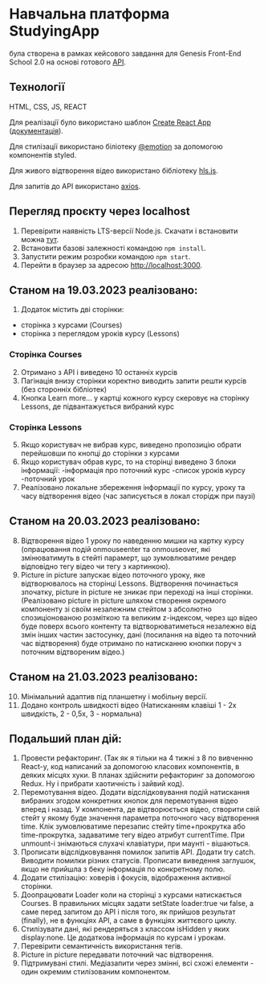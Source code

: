 # Навчальна платформа StudyingApp
була створена в рамках кейсового завдання для Genesis Front-End School 2.0 на основі готового [АРІ](https://www.postman.com/aninix/workspace/genesis-front-end-school/overview).


## Технології

HTML, CSS, JS, REACT

Для реалізації було використано шаблон [Create React App](https://github.com/facebook/create-react-app) ([документація](https://facebook.github.io/create-react-app/docs/getting-started)).

Для стилізації використано біліотеку [@emotion](https://emotion.sh/docs/introduction) за допомогою компонентів styled.

Для живого відтворення відео використано бібліотеку [hls.js](https://www.npmjs.com/package/hls.js/v/canary).

Для запитів до АРІ використано [axios](https://www.npmjs.com/package/axios).

## Перегляд проєкту через localhost

1. Перевірити наявність LTS-версії Node.js. Скачати і встановити можна [тут](https://nodejs.org/en/).
2. Встановити базові залежності командою `npm install`.
3. Запустити режим розробки командою `npm start`.
4. Перейти в браузер за адресою [http://localhost:3000](http://localhost:3000).

## Станом на 19.03.2023 реалізовано:

1. Додаток містить дві сторінки:

- сторінка з курсами (Courses)
- сторінка з переглядом уроків курсу (Lessons)

### Сторінка Courses

2. Отримано з АРІ і виведено 10 останніх курсів
3. Пагінація внизу сторінки коректно виводить запити решти курсів (без сторонніх бібліотек)
4. Кнопка Learn more... у картці кожного курсу скеровує на сторінку Lessons, де підвантажується вибраний курс

### Сторінка Lessons

5. Якщо користувач не вибрав курс, виведено пропозицію обрати перейшовши по кнопці до сторінки з курсами
6. Якщо користувач обрав курс, то на сторінці виведено 3 блоки інформації:
   -інформація про поточний курс
   -список уроків курсу
   -поточний урок
7. Реалізовано локальне збереження інформації по курсу, уроку та часу відтворення відео (час записується в локал сторідж при паузі)

## Станом на 20.03.2023 реалізовано:

8. Відтворення відео 1 уроку по наведенню мишки на картку курсу (опрацювання подій onmouseenter та onmouseover, які змінюватимуть в стейті парамерт, що зумовлюватиме рендер відповідно тегу відео чи тегу з картинкою).
9. Picture in picture запускає відео поточного уроку, яке відтворювалось на сторінці Lessons. Відтворення починається зпочатку, picture in picture не зникає при переході на інші сторінки.
(Реалізовано picture in picture шляхом створення окремого компоненту зі своїм незалежним стейтом з абсолютно спозиціонованою розміткою та великим z-індексом, через що відео буде поверх всього контенту та відтворюватиметься незалежно від змін інших частин застосунку, дані (посилання на відео та поточний час відтворення) буде отримано по натисканню кнопки поруч з поточним відтвореним відео.)

## Станом на 21.03.2023 реалізовано:

10. Мінімальний адаптив під планшетну і мобільну версії.
11. Додано контроль швидкості відео (Натисканням клавіші 1 - 2х швидкість, 2 - 0,5х, 3 - нормальна)

## Подальший план дій:

1. Провести рефакторинг. (Так як я тільки на 4 тижні з 8 по вивченню React-у, код написаний за допомогою класових компонентів, в деяких місцях хуки. В планах здійснити рефакторинг за допомогою Redux. Ну і прибрати хаотичність і зайвий код).
2. Перемотування відео. Додати відслідковування подій натискання вибраних згодом конкретних кнопок для перемотування відео вперед і назад. У компонента, де відтворюється відео, створити свій стейт у якому буде значення параметра поточного часу відтворення time. Клік зумовлюватиме перезапис стейту time+прокрутка або time-прокрутка, задаватиме тегу відео атрибут currentTime. При unmount-і знімаються слухачі клавіатури, при маунті - вішаються.
3. Прописати відслідковування помилок запитів АРІ. Додати try catch. Виводити помилки різних статусів. Прописати виведення заглушок, якщо не прийшла з беку інформація по конкретному полю.
4. Додати стилізацію: ховерів і фокусів, відображення активної сторінки.
5. Доопрацювати Loader коли на сторінці з курсами натискається Courses. В правильних місцях задати setState loader:true чи false, а саме перед запитом до АРІ і після того, як прийшов результат (finally), не в функціях АРІ, а саме в функціях життєвого циклу.
6. Стилізувати дані, які рендеряться з классом isHidden у яких display:none. Це додаткова інформація по курсам і урокам. 
7. Перевірити семантичність використання тегів.
8. Picture in picture передавати поточний час відтворення.
9. Підтримувані стилі. Медіазапити через змінні, всі схожі елементи - один окремим стилізованим компонентом.
